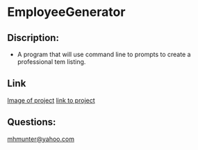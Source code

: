 # **EmployeeGenerator**

## Discription: 
- A program that will use command line to prompts to create a professional tem listing. 


 ## **Link**
[Image of project](https://github.com/mhmunter/noteFactory/blob/main/noteFactoryPic.png)
[link to project](https://young-springs-34442.herokuapp.com/)

## **Questions:**
mhmunter@yahoo.com
